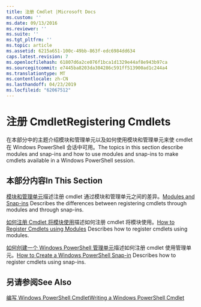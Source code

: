 ```yaml
---
title: 注册 Cmdlet |Microsoft Docs
ms.custom: ''
ms.date: 09/13/2016
ms.reviewer: ''
ms.suite: ''
ms.tgt_pltfrm: ''
ms.topic: article
ms.assetid: 6215a651-100c-49bb-863f-edc6984dd634
caps.latest.revision: 7
ms.openlocfilehash: 61807d6a2ce076f1bca1d1329e44af8e943b97ca
ms.sourcegitcommit: e7445ba8203da304286c591ff513900ad1c244a4
ms.translationtype: MT
ms.contentlocale: zh-CN
ms.lasthandoff: 04/23/2019
ms.locfileid: "62067512"
---
```

# <a name="registering-cmdlets"></a><span data-ttu-id="75a76-102">注册 Cmdlet</span><span class="sxs-lookup"><span data-stu-id="75a76-102">Registering Cmdlets</span></span>

<span data-ttu-id="75a76-103">在本部分中的主题介绍模块和管理单元以及如何使用模块和管理单元来使 cmdlet 在 Windows PowerShell 会话中可用。</span><span class="sxs-lookup"><span data-stu-id="75a76-103">The topics in this section describe modules and snap-ins and how to use modules and snap-ins to make cmdlets available in a Windows PowerShell session.</span></span>

## <a name="in-this-section"></a><span data-ttu-id="75a76-104">本部分内容</span><span class="sxs-lookup"><span data-stu-id="75a76-104">In This Section</span></span>

<span data-ttu-id="75a76-105">[模块和管理单元](./modules-and-snap-ins.md)描述注册 cmdlet 通过模块和管理单元之间的差异。</span><span class="sxs-lookup"><span data-stu-id="75a76-105">[Modules and Snap-ins](./modules-and-snap-ins.md) Describes the differences between registering cmdlets through modules and through snap-ins.</span></span>

<span data-ttu-id="75a76-106">[如何注册 Cmdlet 将模块使用](./how-to-import-cmdlets-using-modules.md)描述如何注册 cmdlet 将模块使用。</span><span class="sxs-lookup"><span data-stu-id="75a76-106">[How to Register Cmdlets using Modules](./how-to-import-cmdlets-using-modules.md) Describes how to register cmdlets using modules.</span></span>

<span data-ttu-id="75a76-107">[如何创建一个 Windows PowerShell 管理单元](./how-to-create-a-windows-powershell-snap-in.md)描述如何注册 cmdlet 使用管理单元。</span><span class="sxs-lookup"><span data-stu-id="75a76-107">[How to Create a Windows PowerShell Snap-in](./how-to-create-a-windows-powershell-snap-in.md) Describes how to register cmdlets using snap-ins.</span></span>

## <a name="see-also"></a><span data-ttu-id="75a76-108">另请参阅</span><span class="sxs-lookup"><span data-stu-id="75a76-108">See Also</span></span>

[<span data-ttu-id="75a76-109">编写 Windows PowerShell Cmdlet</span><span class="sxs-lookup"><span data-stu-id="75a76-109">Writing a Windows PowerShell Cmdlet</span></span>](./writing-a-windows-powershell-cmdlet.md)
